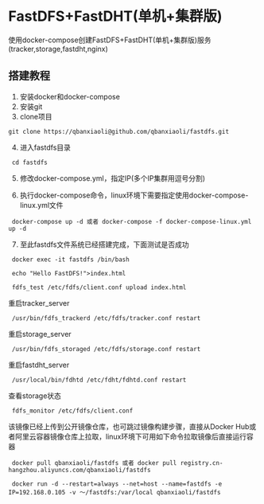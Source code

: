 # FastDFS+FastDHT(单机+集群版)
使用docker-compose创建FastDFS+FastDHT(单机+集群版)服务(tracker,storage,fastdht,nginx)
## 搭建教程
1. 安装docker和docker-compose  
2. 安装git    
3. clone项目    
 ```
 git clone https://qbanxiaoli@github.com/qbanxiaoli/fastdfs.git 
 ```    
4. 进入fastdfs目录  
```
 cd fastdfs
```   
5. 修改docker-compose.yml，指定IP(多个IP集群用逗号分割)

6. 执行docker-compose命令，linux环境下需要指定使用docker-compose-linux.yml文件
```
 docker-compose up -d 或者 docker-compose -f docker-compose-linux.yml up -d
```
7. 至此fastdfs文件系统已经搭建完成，下面测试是否成功
```
 docker exec -it fastdfs /bin/bash 

 echo "Hello FastDFS!">index.html

 fdfs_test /etc/fdfs/client.conf upload index.html
```      

 重启tracker_server
```
 /usr/bin/fdfs_trackerd /etc/fdfs/tracker.conf restart
```
 重启storage_server
```
 /usr/bin/fdfs_storaged /etc/fdfs/storage.conf restart
```
 重启fastdht_server
```
 /usr/local/bin/fdhtd /etc/fdht/fdhtd.conf restart
```
 查看storage状态
```
 fdfs_monitor /etc/fdfs/client.conf
```
 该镜像已经上传到公开镜像仓库，也可跳过镜像构建步骤，直接从Docker Hub或者阿里云容器镜像仓库上拉取，linux环境下可用如下命令拉取镜像后直接运行容器
```
 docker pull qbanxiaoli/fastdfs 或者 docker pull registry.cn-hangzhou.aliyuncs.com/qbanxiaoli/fastdfs

 docker run -d --restart=always --net=host --name=fastdfs -e IP=192.168.0.105 -v ～/fastdfs:/var/local qbanxiaoli/fastdfs
```